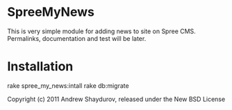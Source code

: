 SpreeMyNews
===========

This is very simple module for adding news to site on Spree CMS. 
Permalinks, documentation and test will be later.


Installation
=======

rake spree_my_news:intall
rake db:migrate


Copyright (c) 2011 Andrew Shaydurov, released under the New BSD License
